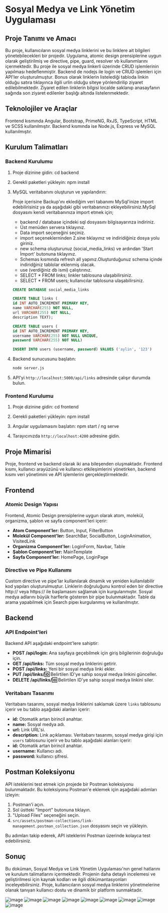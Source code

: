 # Sosyal Medya ve Link Yönetim Uygulaması

## Proje Tanımı ve Amacı

Bu proje, kullanıcıların sosyal medya linklerini ve bu linklere ait bilgileri yönetebilecekleri bir projedir. Uygulama, atomic design prensiplerine uygun olarak geliştirilmiş ve directive, pipe, guard, resolver vb kullanımlarını içermektedir. Bu proje ile sosyal medya linkerli üzerinde CRUD işlemlerinin yapılması hedeflenmiştir. Backend de nodejs ile login ve CRUD işlemleri için API'ler oluşturulmuştur. Bonus olarak linklerin listelediği tabloda linkin olduğu satıra tıklayınca
ilgili urlin olduğu siteye yönlendirilip ziyaret edilebilmektedir. Ziyaret edilen linklerin bilgisi localde saklanıp anasayfanın sağında
son ziyaret edilenler başlığı altında listelenmektedir.

## Teknolojiler ve Araçlar

Frontend kısmında Angular, Bootstrap, PrimeNG, RxJS, TypeScript, HTML ve SCSS kullanılmıştır. Backend kısmında ise Node.js, Express ve MySQL kullanılmıştır.

## Kurulum Talimatları

### Backend Kurulumu

1. Proje dizinine gidin:
   cd backend

2. Gerekli paketleri yükleyin:
   npm install

3. MySQL veritabanını oluşturun ve yapılandırın:

   Proje içerisine Backup'ını eklediğim veri tabanımı MySql'inize import edebilirisiniz ya da aşağıdaki gibi
   veritabanınızı ekleyebilirsiniz.MySql dosyasını kendi veritabanınıza import etmek için;

   - backend / database içindeki sql dosyasını bilgisayarınza indiriniz.
   - Üst menüden servera tıklayınız.
   - Data import seçeneğini seçiniz.
   - import seçeneklerninden 2.sine tıklayınız ve indiridiğiniz dosya yolu giriniz.
   - new schema oluşturunuz (social_media_links) ve ardından 'Start İmport' butonuna tıklayınız.
   - Schemas kısmında refresh all yapınız.Oluşturduğunuz schema içinde indiridğiniz tablolar eklenmiş olacak.
   - use (verdiğiniz db ismi) çalıştırınız.
   - SELECT \* FROM links; linkler tablosuna ulaşabilirsiniz.
   - SELECT \* FROM users; kullanıcılar tablosuna ulaşabilirsiniz.

   ```sql " social_media_links veritabını oluşturunuz;"
   CREATE DATABASE social_media_links
   ```

   ```sql " links tablosunu oluşturunuz;"
   CREATE TABLE links (
   id INT AUTO_INCREMENT PRIMARY KEY,
   name VARCHAR(255) NOT NULL,
   url VARCHAR(255) NOT NULL,
   description TEXT);
   ```

   ```sql " links tablosunu oluşturunuz;"
   CREATE TABLE users (
   id INT AUTO_INCREMENT PRIMARY KEY,
   username VARCHAR(255) NOT NULL UNIQUE,
   password VARCHAR(255) NOT NULL)
   ```

   ```sql
   INSERT INTO users (username, password) VALUES ('aylin', '123')
   ```

4. Backend sunucusunu başlatın:

   ```sh
   node server.js
   ```

5. API'yi `http://localhost:5000/api/links` adresinde çalışır durumda bulun.

### Frontend Kurulumu

1. Proje dizinine gidin:
   cd frontend
2. Gerekli paketleri yükleyin:
   npm install

3. Angular uygulamasını başlatın:
   npm start / ng serve

4. Tarayıcınızda `http://localhost:4200` adresine gidin.

## Proje Mimarisi

Proje, frontend ve backend olarak iki ana bileşenden oluşmaktadır. Frontend kısmı, kullanıcı arayüzünü ve kullanıcı etkileşimlerini yönetirken, backend kısmı veri yönetimini ve API işlemlerini gerçekleştirmektedir.

## Frontend

### Atomic Design Yapısı

Frontend, Atomic Design prensiplerine uygun olarak atom, molekül, organizma, şablon ve sayfa component'leri içerir:

- **Atom Component'ler:** Button, Input, FilterButton
- **Molekül Component'ler:** SearchBar, SocialButton, LoginAnimation, VisitedLink
- **Organizma Component'ler:** LoginForm, Navbar, Table
- **Şablon Component'ler:** MainTemplate
- **Sayfa Component'ler:** HomePage, LoginPage

### Directive ve Pipe Kullanımı

Custom directive ve pipe'lar kullanılarak dinamik ve yeniden kullanılabilir kod yapıları oluşturulmuştur.
Linklerin doğruluğunu kontrol eden bir directive http:// veya https:// ile başlamasını sağlamak için kurgulanmıştır.
Sosyal medya adlarını büyük harflerle gösteren bir pipe bulunmaktadır.
Table da arama yapabilmek için Search pipeı kurgulanmış ve kullanılmıştır.

## Backend

### API Endpoint'leri

Backend API aşağıdaki endpoint'lere sahiptir:

- **POST /api/login:** Ana sayfaya geçebilmek için giriş bilgilerinin doğruluğu için.
- **GET /api/links:** Tüm sosyal medya linklerini getirir.
- **POST /api/links:** Yeni bir sosyal medya linki ekler.
- **PUT /api/links/:id:** Belirtilen ID'ye sahip sosyal medya linkini günceller.
- **DELETE /api/links/:id:** Belirtilen ID'ye sahip sosyal medya linkini siler.

### Veritabanı Tasarımı

Veritabanı tasarımı, sosyal medya linklerini saklamak üzere `links` tablosunu içerir ve bu tablo aşağıdaki alanları içerir:

- **id:** Otomatik artan birincil anahtar.
- **name:** Sosyal medya adı.
- **url:** Link URL'si.
- **description:** Link açıklaması.
  Veritabanı tasarımı, sosyal medya girişi için `users` tablosunu içerir ve bu tablo aşağıdaki alanları içerir:
- **id:** Otomatik artan birincil anahtar.
- **username:** Kullanıcı adı.
- **password:** kullanıcı şifresi.

## Postman Koleksiyonu

API isteklerini test etmek için projede bir Postman koleksiyonu bulunmaktadır. Bu koleksiyonu Postman'e eklemek için aşağıdaki adımları izleyin:

1. Postman'i açın.
2. Sol üstteki "Import" butonuna tıklayın.
3. "Upload Files" seçeneğini seçin.
4. `src/assets/postman-collections/link-management.postman_collection.json` dosyasını seçin ve yükleyin.

Bu adımları takip ederek, API isteklerini Postman üzerinde kolayca test edebilirsiniz.

## Sonuç

Bu doküman, Sosyal Medya ve Link Yönetim Uygulaması'nın genel hatlarını ve kurulum talimatlarını içermektedir. Projenin daha detaylı incelemesi ve geliştirilmesi için kaynak kodları ve ilgili dökümantasyonları inceleyebilirsiniz. Proje, kullanıcıların sosyal medya linklerini yönetmelerine olanak tanıyan kullanıcı dostu ve dinamik bir platform sunmaktadır.


![image](https://github.com/user-attachments/assets/b6bb98c9-5e5b-447a-96f5-3f7ac4313190)
![image](https://github.com/user-attachments/assets/fe0a278c-7a07-45f0-b5f5-c92f4ba6eb45)
![image](https://github.com/user-attachments/assets/c8b75fbf-d089-4cf6-a9c0-058028db3b5c)
![image](https://github.com/user-attachments/assets/067e71cf-3bf1-458b-9ff8-d0b5a8ec09a3)
![image](https://github.com/user-attachments/assets/9bd7f54c-d567-46d7-8596-55a059288b66)
![image](https://github.com/user-attachments/assets/2ce36e8b-a308-49be-be27-c874d5460835)
![image](https://github.com/user-attachments/assets/4d41e106-283c-466e-b140-a4de069f1294)
![image](https://github.com/user-attachments/assets/26c2b47b-325d-4da4-b8f8-4de28e5c6b90)
![image](https://github.com/user-attachments/assets/a2a0cea4-9e2a-4748-84e4-29b1df1cbe26)

